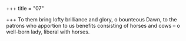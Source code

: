 +++
title = "07"

+++
To them bring lofty brilliance and glory, o bounteous Dawn,
to the patrons who apportion to us benefits consisting of horses
and cows
– o well-born lady, liberal with horses.